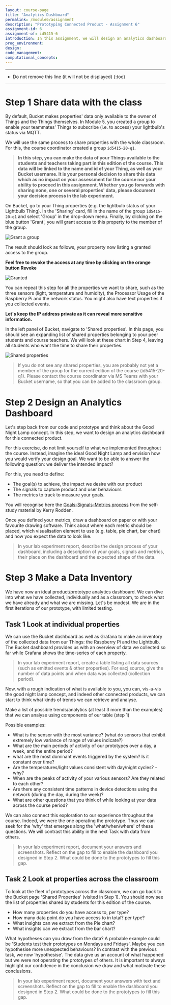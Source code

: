```yaml
---
layout: course-page
title: "Analytics Dashboard"
permalink: /module6/assignment
description: "Prototyping Connected Product - Assignment 6"
assignment-id: 6
assignment-of: id5415-6
introduction: In this assignment, we will design an analytics dashboard for our prototype of Good Night Lamp. We will make an inventory of data collected throughout the course for our prototype as well as for the whole classroom. We will establish what information is missing, which would need to be gathered in future iterations.
prog_environment: 
design: 
code_management: 
computational_concepts: 
---
```


---

* Do not remove this line (it will not be displayed)
{:toc}

---

# Step 1 Share data with the class

By default, Bucket makes properties' data only available to the owner of Things and the Things themselves. In Module 5, you created a group to enable your teammates' Things to subscribe (i.e. to access) your lightbulb's status via MQTT.

We will use the same process to share properties with the whole classroom. For this, the course coordinator created a group `id5415-20-q1`.

>**In this step, you can make the data of your Things available to the students and teachers taking part in this edition of the course. This data will be linked to the name and id of your Thing, as well as your Bucket username. It is your personal decision to share this data which as no impact on your assessment for the course nor your ability to proceed in this assignment. Whether you go forwards with sharing none, one or several properties' data, please document your decision process in the lab experiment.**

On Bucket, go to your Thing properties (e.g. the lightbulb status of your Lightbulb Thing). In the 'Sharing' card, fill in the name of the group `id5415-20-q1` and select 'Group' in the drop-down menu. Finally, by clicking on the blue button 'Grant', you will grant access to this property to the member of the group.

![Grant a group](/assets/img/courses/id5415/module6/assignment/1_1_1.png)

The result should look as follows, your property now listing a granted access to the group.

**Feel free to revoke the access at any time by clicking on the orange button Revoke**

![Granted](/assets/img/courses/id5415/module6/assignment/1_1_2.png)

You can repeat this step for all the properties we want to share, such as the three sensors (light, temperature and humidity), the Processor Usage of the Raspberry Pi and the network status. You might also have text properties if you collected events.

**Let's keep the IP address private as it can reveal more sensitive information.**

In the left panel of Bucket, navigate to 'Shared properties'. In this page, you should see an expanding list of shared properties belonging to your peer students and course teachers. We will look at these chart in Step 4, leaving all students who want the time to share their properties.

![Shared properties](/assets/img/courses/id5415/module6/assignment/1_1_3.png)

>If you do not see any shared properties, you are probably not yet a member of the group for the current edition of the course (id5415-20-q1). Please contact the course coordinator via MS Teams with your Bucket username, so that you can be added to the classroom group.

# Step 2 Design an Analytics Dashboard

Let's step back from our code and prototype and think about the Good Night Lamp concept. In this step, we want to design an analytics dashboard for this connected product.

For this exercise, do not limit yourself to what we implemented throughout the course. Instead, imagine the ideal Good Night Lamp and envision how you would verify your design goal. We want to be able to answer the following question: we deliver the intended impact?

For this, you need to define:

* The goal(s) to achieve, the impact we desire with our product
* The signals to capture product and user behaviours
* The metrics to track to measure your goals.

You will recognise here the [Goals-Signals-Metrics process](https://library.gv.com/how-to-choose-the-right-ux-metrics-for-your-product-5f46359ab5be) from the self-study material by Kerry Rodden.

Once you defined your metrics, draw a dashboard on paper or with your favourite drawing software. Think about where each metric should be placed, which visualisation element to use (e.g. table, pie chart, bar chart) and how you expect the data to look like.

>In your lab experiment report, describe the design process of your dashboard, including a description of your goals, signals and metrics, their place on the dashboard and the expected shape of the data.

# Step 3 Make a Data Inventory

We have now an ideal product/prototype analytics dashboard. We can dive into what we have collected, individually and as a classroom, to check what we have already and what we are missing. Let's be modest. We are in the first iterations of our prototype, with limited testing. 

## Task 1 Look at individual properties

We can use the Bucket dashboard as well as Grafana to make an inventory of the collected data from our Things: the Raspberry Pi and the Lightbulb. The Bucket dashboard provides us with an overview of data we collected so far while Grafana shows the time-series of each property.

>In your lab experiment report, create a table listing all data sources (such as emitted events & other properties). For eacj source, give the number of data points and when data was collected (collection period).

Now, with a rough indication of what is available to you, you can, vis-a-vis the good night lamp concept,
and indeed other connected products, we can start to think what kinds of trends we can retrieve and analyse.

Make a list of possible trends/analytics (at least 3 more than the examples) that we can analyse using components of our table (step 1)

Possible examples:

* What is the sensor with the most variance? (what do sensors that exhibit extremely low variance of range of values indicate?)
* What are the main periods of activity of our prototypes over a day, a week, and the entire period?
* what are the most dominant events triggered by the system? Is it constant over time?
* Are the temperatures/light values consistent with day/night cycles? - why?
* When are the peaks of activity of your various sensors? Are they related to each other?
* Are there any consistent time patterns in device detections using the network (during the day, during the week)?
* What are other questions that you think of while looking at your data across the course period?

We can also connect this exploration to our experience throughout the course. Indeed, we were the one operating the prototype. Thus we can seek for the 'why' that emerges along the 'what/when/where' of these questions. We will contrast this ability in the next Task with data from others.

>In your lab experiment report, document your answers and screenshots. Reflect on the gap to fill to enable the dashboard you designed in Step 2. What could be done to the prototypes to fill this gap.

## Task 2 Look at properties across the classroom

To look at the fleet of prototypes across the classroom, we can go back to the Bucket page 'Shared Properties' (visited in Step 1). You should now see the list of properties shared by students for this edition of the course.

* How many properties do you have access to, per type?
* How many data point do you have access to in total? per type?
* What insights can we extract from the Pie chart?
* What insights can we extract from the bar chart?

What hypotheses can you draw from the data? A probable example could be 'Students test their prototypes on Mondays and Fridays'. Maybe you can hypothesise more unexpected behaviours? In contrast with the previous task, we now 'hypothesise'. The data give us an account of what happened but we were not operating the prototypes of others. It is important to always highlight our confidence in the conclusion we draw and what motivate these conclusions.

>In your lab experiment report, document your answers with text and screenshots. Reflect on the gap to fill to enable the dashboard you designed in Step 2. What could be done to the prototypes to fill this gap.

